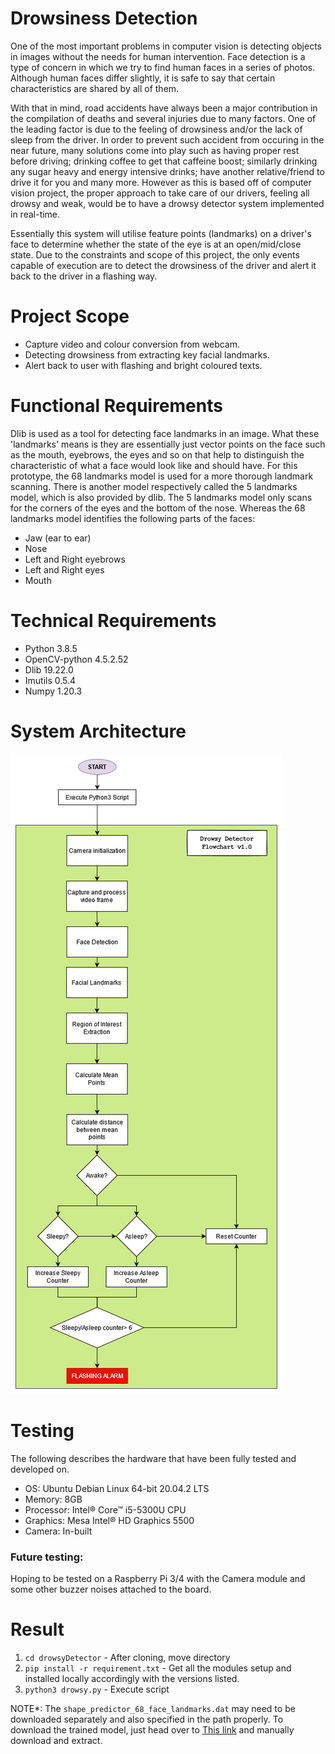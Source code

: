 # Drowsiness Detection
One of the most important problems in computer vision is detecting objects in images without the needs for human intervention. Face detection is a type of concern in which we try to find human faces in a series of photos. Although human faces differ slightly, it is safe to say that certain characteristics are shared by all of them.

With that in mind, road accidents have always been a major contribution in the compilation of deaths and several injuries due to many factors. One of the leading factor is due to the feeling of drowsiness and/or the lack of sleep from the driver. In order to prevent such accident from occuring in the near future, many solutions come into play such as having proper rest before driving; drinking coffee to get that caffeine boost; similarly drinking any sugar heavy and energy intensive drinks; have another relative/friend to drive it for you and many more. However as this is based off of computer vision project, the proper approach to take care of our drivers, feeling all drowsy and weak, would be to have a drowsy detector system implemented in real-time.

Essentially this system will utilise feature points (landmarks) on a driver's face to determine whether the state of the eye is at an open/mid/close state. Due to the constraints and scope of this project, the only events capable of execution are to detect the drowsiness of the driver and alert it back to the driver in a flashing way.

# Project Scope
- Capture video and colour conversion from webcam.
- Detecting drowsiness from extracting key facial landmarks.
- Alert back to user with flashing and bright coloured texts.

# Functional Requirements
Dlib is used as a tool for detecting face landmarks in an image. What these 'landmarks' means is they are essentially just vector points on the face such as the mouth, eyebrows, the eyes and so on that help to distinguish the characteristic of what a face would look like and should have. For this prototype, the 68 landmarks model is used for a more thorough landmark scanning. There is another model respectively called the 5 landmarks model, which is also provided by dlib. The 5 landmarks model only scans for the corners of the eyes and the bottom of the nose. Whereas the 68 landmarks model identifies the following parts of the faces:

- Jaw (ear to ear)
- Nose
- Left and Right eyebrows
- Left and Right eyes
- Mouth

# Technical Requirements
- Python 3.8.5
- OpenCV-python 4.5.2.52
- Dlib 19.22.0
- Imutils 0.5.4
- Numpy 1.20.3

# System Architecture
![System Architecture](drowsy-sys-arch.png)

# Testing
The following describes the hardware that have been fully tested and developed on.
- OS: Ubuntu Debian Linux 64-bit 20.04.2 LTS
- Memory: 8GB
- Processor: Intel® Core™ i5-5300U CPU
- Graphics: Mesa Intel® HD Graphics 5500
- Camera: In-built

### Future testing:
Hoping to be tested on a Raspberry Pi 3/4 with the Camera module and some other buzzer noises attached to the board.

# Result

1. `cd drowsyDetector` - After cloning, move directory
2. `pip install -r requirement.txt` - Get all the modules setup and installed locally accordingly with the versions listed.
3. `python3 drowsy.py` - Execute script

NOTE*: The `shape_predictor_68_face_landmarks.dat` may need to be downloaded separately and also specified in the path properly. To download the trained model, just head over to [This link](dlib.net/files/shape_predictor_68_face_landmarks.dat.bz2) and manually download and extract.